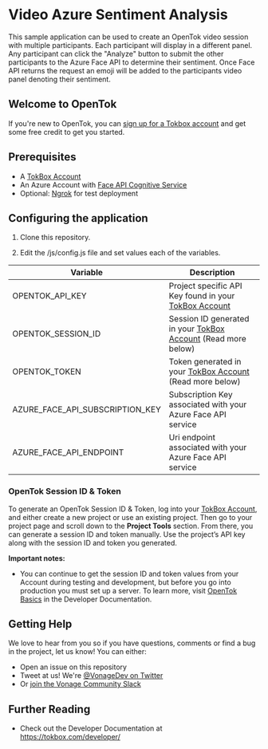 # Video Azure Sentiment Analysis

This sample application can be used to create an OpenTok video session with multiple participants. Each
participant will display in a different panel. Any participant can click the "Analyze" button to submit
the other participants to the Azure Face API to determine their sentiment. Once Face API returns the request
an emoji will be added to the participants video panel denoting their sentiment.

## Welcome to OpenTok

If you're new to OpenTok, you can [sign up for a Tokbox account](https://tokbox.com/account/user/signup?utm_source=DEV_REL&utm_medium=github&utm_campaign=video-azure-sentiment) and get some free credit to get you started.

## Prerequisites

- A [TokBox Account]
- An Azure Account with [Face API Cognitive Service](https://azure.microsoft.com/en-us/services/cognitive-services/face/)
- Optional: [Ngrok](https://ngrok.com/) for test deployment

## Configuring the application

1. Clone this repository.

2. Edit the /js/config.js file and set values each of the variables.

| Variable                        | Description                                                     |
| ------------------------------- | --------------------------------------------------------------- |
| OPENTOK_API_KEY                 | Project specific API Key found in your [TokBox Account]         |
| OPENTOK_SESSION_ID              | Session ID generated in your [TokBox Account] (Read more below) |
| OPENTOK_TOKEN                   | Token generated in your [TokBox Account] (Read more below)      |
| AZURE_FACE_API_SUBSCRIPTION_KEY | Subscription Key associated with your Azure Face API service    |
| AZURE_FACE_API_ENDPOINT         | Uri endpoint associated with your Azure Face API service        |

### OpenTok Session ID & Token

To generate an OpenTok Session ID & Token, log into your [TokBox Account], and either create
a new project or use an existing project. Then go to your project page and scroll down to the
**Project Tools** section. From there, you can generate a session ID and token manually. Use the
project’s API key along with the session ID and token you generated.

**Important notes:**

- You can continue to get the session ID and token values from your Account during testing and
  development, but before you go into production you must set up a server. To learn more,
  visit [OpenTok Basics](https://tokbox.com/developer/guides/basics/) in the Developer Documentation.

## Getting Help

We love to hear from you so if you have questions, comments or find a bug in the project, let us know! You can either:

- Open an issue on this repository
- Tweet at us! We're [@VonageDev on Twitter](https://twitter.com/VonageDev)
- Or [join the Vonage Community Slack](https://developer.vonage.com/community/slack)

## Further Reading

- Check out the Developer Documentation at <https://tokbox.com/developer/>

<!-- add links to the api reference, other documentation, related blog posts, whatever someone who has read this far might find interesting :) -->

[tokbox account]: https://tokbox.com/account
